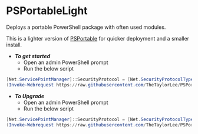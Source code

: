 # PSPortableLight

Deploys a portable PowerShell package with often used modules.

This is a lighter version of [PSPortable](https://github.com/TheTaylorLee/PSPortable) for quicker deployment and a smaller install.



* *__To get started__*
  * Open an admin PowerShell prompt
  * Run the below script

```Powershell
[Net.ServicePointManager]::SecurityProtocol = [Net.SecurityProtocolType]::Tls12
(Invoke-Webrequest https://raw.githubusercontent.com/TheTaylorLee/PSPortableLight/main/Deploy-PSPortableLight.ps1 -usebasicparsing).content | Invoke-Expression
```

* *__To Upgrade__*
  * Open an admin PowerShell prompt
  * Run the below script

```Powershell
[Net.ServicePointManager]::SecurityProtocol = [Net.SecurityProtocolType]::Tls12
(Invoke-Webrequest https://raw.githubusercontent.com/TheTaylorLee/PSPortableLight/main/Invoke-VersionUpdate.ps1 -usebasicparsing).content | Invoke-Expression
```
